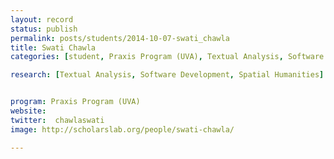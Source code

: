 ```yaml
---
layout: record
status: publish
permalink: posts/students/2014-10-07-swati_chawla
title: Swati Chawla
categories: [student, Praxis Program (UVA), Textual Analysis, Software Development, Spatial Humanities]

research: [Textual Analysis, Software Development, Spatial Humanities]


program: Praxis Program (UVA)
website: 
twitter:  chawlaswati
image: http://scholarslab.org/people/swati-chawla/

---
```


